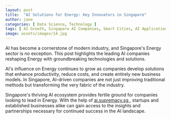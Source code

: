 ```yaml
---
layout: post
title:  "AI Solutions for Energy: Key Innovators in Singapore"
author: jane
categories: [ Data Science, Technology ]
tags: [ AI Growth, Singapore AI Companies, Smart Cities, AI Applications, AI Trends ]
image: assets/images/14.jpg
---
```


AI has become a cornerstone of modern industry, and Singapore's Energy sector is no exception. This post highlights the leading AI companies reshaping Energy with groundbreaking technologies and solutions.

AI's influence on Energy continues to grow as companies develop solutions that enhance productivity, reduce costs, and create entirely new business models. In Singapore, AI-driven companies are not just improving traditional methods but transforming the very fabric of the industry.

Singapore's thriving AI ecosystem provides fertile ground for companies looking to lead in Energy. With the help of <a href="https://ai.supremacy.sg" target="_blank"> ai.supremacy.sg </a>, startups and established businesses alike can gain access to the insights and partnerships necessary for continued success in the AI landscape.
